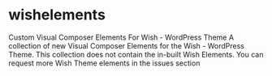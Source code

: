 # wishelements
Custom Visual Composer Elements For Wish - WordPress Theme
A collection of new Visual Composer Elements for the Wish - WordPress Theme.
This collection does not contain the in-built Wish Elements.
You can request more Wish Theme elements in the issues section
